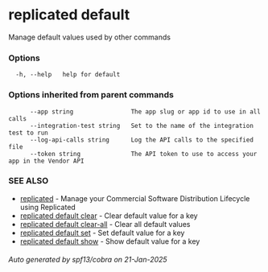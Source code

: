 # replicated default

Manage default values used by other commands

### Options

```
  -h, --help   help for default
```

### Options inherited from parent commands

```
      --app string                The app slug or app id to use in all calls
      --integration-test string   Set to the name of the integration test to run
      --log-api-calls string      Log the API calls to the specified file
      --token string              The API token to use to access your app in the Vendor API
```

### SEE ALSO

* [replicated](replicated.md)	 - Manage your Commercial Software Distribution Lifecycle using Replicated
* [replicated default clear](replicated_default_clear.md)	 - Clear default value for a key
* [replicated default clear-all](replicated_default_clear-all.md)	 - Clear all default values
* [replicated default set](replicated_default_set.md)	 - Set default value for a key
* [replicated default show](replicated_default_show.md)	 - Show default value for a key

###### Auto generated by spf13/cobra on 21-Jan-2025
